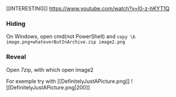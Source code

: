 [[INTERESTING]]
https://www.youtube.com/watch?v=l0-z-hKYT1Q

### Hiding
On Windows, open cmd(not PowerShell) and
`copy \b image.png+whateverButInArchive.zip image2.png`

### Reveal
Open 7zip, with which open image2

For exemple try with [[DefinitelyJustAPicture.png]]
![[DefinitelyJustAPicture.png|200]]